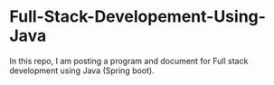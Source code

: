 # Full-Stack-Developement-Using-Java

In this repo, I am posting a program and document for Full stack development using Java (Spring boot).
